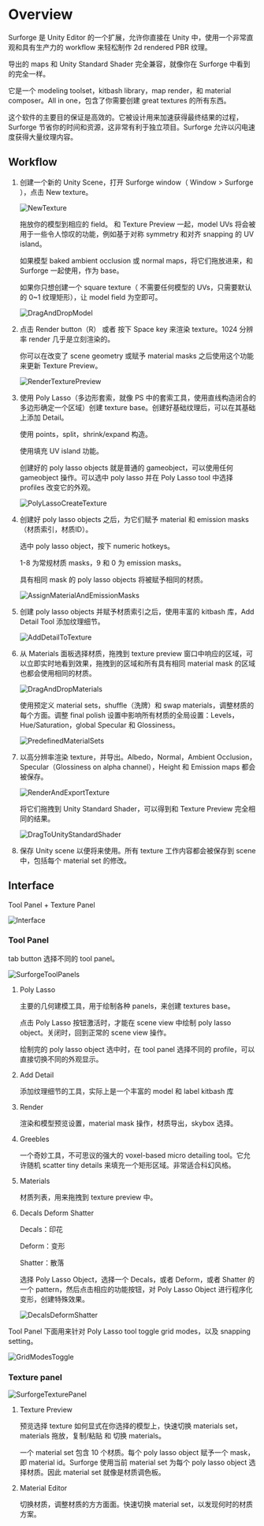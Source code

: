 # Overview

Surforge 是 Unity Editor 的一个扩展，允许你直接在 Unity 中，使用一个非常直观和具有生产力的 workflow 来轻松制作 2d rendered PBR 纹理。

导出的 maps 和 Unity Standard Shader 完全兼容，就像你在 Surforge 中看到的完全一样。

它是一个 modeling toolset，kitbash library，map render，和 material composer。All in one，包含了你需要创建 great textures 的所有东西。

这个软件的主要目的保证是高效的。它被设计用来加速获得最终结果的过程，Surforge 节省你的时间和资源，这非常有利于独立项目。Surforge 允许以闪电速度获得大量纹理内容。

## Workflow

1. 创建一个新的 Unity Scene，打开 Surforge window（ Window > Surforge ），点击 New texture。

   ![NewTexture](Image/NewTexture.png)

   拖放你的模型到相应的 field。 和 Texture Preview 一起，model UVs 将会被用于一些令人惊叹的功能，例如基于对称 symmetry 和对齐 snapping 的 UV island。

   如果模型 baked ambient occlusion 或 normal maps，将它们拖放进来，和 Surforge 一起使用，作为 base。
  
   如果你只想创建一个 square texture（ 不需要任何模型的 UVs，只需要默认的 0~1 纹理矩形），让 model field 为空即可。

   ![DragAndDropModel](Image/DragAndDropModel.png)

2. 点击 Render button（R） 或者 按下 Space key 来渲染 texture。1024 分辨率 render 几乎是立刻渲染的。

   你可以在改变了 scene geometry 或赋予 material masks 之后使用这个功能来更新 Texture Preview。

   ![RenderTexturePreview](Image/RenderTexturePreview.png)

3. 使用 Poly Lasso（多边形套索，就像 PS 中的套索工具，使用直线构造闭合的多边形确定一个区域）创建 texture base。创建好基础纹理后，可以在其基础上添加 Detail。

   使用 points，split，shrink/expand 构造。
   
   使用填充 UV island 功能。

   创建好的 poly lasso objects 就是普通的 gameobject，可以使用任何 gameobject 操作。可以选中 poly lasso 并在 Poly Lasso tool 中选择 profiles 改变它的外观。

   ![PolyLassoCreateTexture](Image/PolyLassoCreateTexture.png)

4. 创建好 poly lasso objects 之后，为它们赋予 material 和 emission masks（材质索引，材质ID）。

   选中 poly lasso object，按下 numeric hotkeys。

   1-8 为常规材质 masks，9 和 0 为 emission masks。

   具有相同 mask 的 poly lasso objects 将被赋予相同的材质。

   ![AssignMaterialAndEmissionMasks](Image/AssignMaterialAndEmissionMasks.png)

5. 创建 poly lasso objects 并赋予材质索引之后，使用丰富的 kitbash 库，Add Detail Tool 添加纹理细节。

   ![AddDetailToTexture](Image/AddDetailToTexture.png)

6. 从 Materials 面板选择材质，拖拽到 texture preview 窗口中响应的区域，可以立即实时地看到效果，拖拽到的区域和所有具有相同 material mask 的区域也都会使用相同的材质。

   ![DragAndDropMaterials](Image/DragAndDropMaterials.png)

   使用预定义 material sets，shuffle（洗牌）和 swap materials，调整材质的每个方面。调整 final polish 设置中影响所有材质的全局设置：Levels，Hue/Saturation，global Specular 和 Glossiness。

   ![PredefinedMaterialSets](Image/PredefinedMaterialSets.png)

7. 以高分辨率渲染 texture，并导出。Albedo，Normal，Ambient Occlusion，Specular（Glossiness on alpha channel），Height 和 Emission maps 都会被保存。

   ![RenderAndExportTexture](Image/RenderAndExportTexture.png)

   将它们拖拽到 Unity Standard Shader，可以得到和 Texture Preview 完全相同的结果。

   ![DragToUnityStandardShader](Image/DragToUnityStandardShader.png)


8. 保存 Unity scene 以便将来使用。所有 texture 工作内容都会被保存到 scene 中，包括每个 material set 的修改。

## Interface

Tool Panel + Texture Panel

![Interface](Image/Interface.png)

### Tool Panel

tab button 选择不同的 tool panel。

![SurforgeToolPanels](../Image/SurforgeToolPanels.png)

1. Poly Lasso

   主要的几何建模工具，用于绘制各种 panels，来创建 textures base。

   点击 Poly Lasso 按钮激活时，才能在 scene view 中绘制 poly lasso object。关闭时，回到正常的 scene view 操作。

   绘制完的 poly lasso object 选中时，在 tool panel 选择不同的 profile，可以直接切换不同的外观显示。

2. Add Detail

   添加纹理细节的工具，实际上是一个丰富的 model 和 label kitbash 库

3. Render

   渲染和模型预览设置，material mask 操作，材质导出，skybox 选择。

4. Greebles

   一个奇妙工具，不可思议的强大的 voxel-based micro detailing tool。它允许随机 scatter tiny details 来填充一个矩形区域。非常适合科幻风格。

5. Materials

   材质列表，用来拖拽到 texture preview 中。

6. Decals Deform Shatter

   Decals：印花

   Deform：变形

   Shatter：散落

   选择 Poly Lasso Object，选择一个 Decals，或者 Deform，或者 Shatter 的一个 pattern，然后点击相应的功能按钮，对 Poly Lasso Object 进行程序化变形，创建特殊效果。

   ![DecalsDeformShatter](Image/DecalsDeformShatter.png)

Tool Panel 下面用来针对 Poly Lasso tool toggle grid modes，以及 snapping setting。

![GridModesToggle](Image/GridModesToggle.png)

### Texture panel

![SurforgeTexturePanel](../Image/SurforgeTexturePanel.png)

1. Texture Preview

   预览选择 texture 如何显式在你选择的模型上，快速切换 materials set，materials 拖放，复制/粘贴 和 切换 materials。

   一个 material set 包含 10 个材质。每个 poly lasso object 赋予一个 mask，即 material id。Surforge 使用当前 material set 为每个 poly lasso object 选择材质。因此 material set 就像是材质调色板。

2. Material Editor

   切换材质，调整材质的方方面面。快速切换 material set，以发现何时的材质方案。

